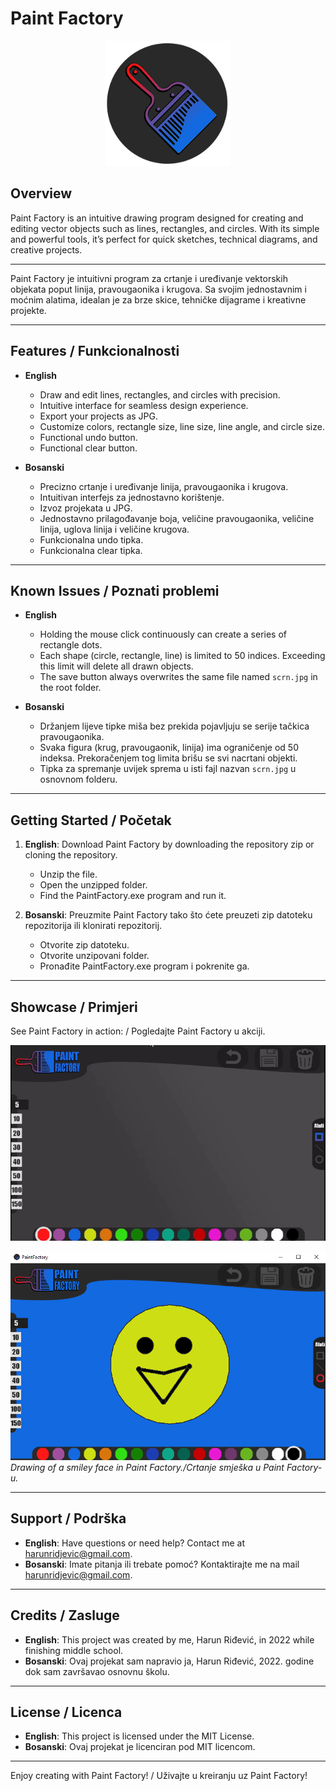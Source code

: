 # Paint Factory

<p align="center">
   <img src="res/PaintLogo565.png" alt="Paint Factory Logo" width="200" />
</p>

## Overview
Paint Factory is an intuitive drawing program designed for creating and editing vector objects such as lines, rectangles, and circles. With its simple and powerful tools, it’s perfect for quick sketches, technical diagrams, and creative projects.

---

Paint Factory je intuitivni program za crtanje i uređivanje vektorskih objekata poput linija, pravougaonika i krugova. Sa svojim jednostavnim i moćnim alatima, idealan je za brze skice, tehničke dijagrame i kreativne projekte.

---

## Features / Funkcionalnosti

- **English**
  - Draw and edit lines, rectangles, and circles with precision.
  - Intuitive interface for seamless design experience.
  - Export your projects as JPG.
  - Customize colors, rectangle size, line size, line angle, and circle size.
  - Functional undo button.
  - Functional clear button.

- **Bosanski**
  - Precizno crtanje i uređivanje linija, pravougaonika i krugova.
  - Intuitivan interfejs za jednostavno korištenje.
  - Izvoz projekata u JPG.
  - Jednostavno prilagođavanje boja, veličine pravougaonika, veličine linija, uglova linija i veličine krugova.
  - Funkcionalna undo tipka.
  - Funkcionalna clear tipka.

---

## Known Issues / Poznati problemi

- **English**
  - Holding the mouse click continuously can create a series of rectangle dots.
  - Each shape (circle, rectangle, line) is limited to 50 indices. Exceeding this limit will delete all drawn objects.
  - The save button always overwrites the same file named `scrn.jpg` in the root folder.

- **Bosanski**
  - Držanjem lijeve tipke miša bez prekida pojavljuju se serije tačkica pravougaonika.
  - Svaka figura (krug, pravougaonik, linija) ima ograničenje od 50 indeksa. Prekoračenjem tog limita brišu se svi nacrtani objekti.
  - Tipka za spremanje uvijek sprema u isti fajl nazvan `scrn.jpg` u osnovnom folderu.

---

## Getting Started / Početak

1. **English**: Download Paint Factory by downloading the repository zip or cloning the repository.
   - Unzip the file.
   - Open the unzipped folder.
   - Find the PaintFactory.exe program and run it.

2. **Bosanski**: Preuzmite Paint Factory tako što ćete preuzeti zip datoteku repozitorija ili klonirati repozitorij.
   - Otvorite zip datoteku.
   - Otvorite unzipovani folder.
   - Pronađite PaintFactory.exe program i pokrenite ga.

---

## Showcase / Primjeri

See Paint Factory in action: / Pogledajte Paint Factory u akciji.

![Paint Factory Demo](res/pf.gif)

![Drawing of a smile.](res/smile_drawing.png)
_Drawing of a smiley face in Paint Factory./Crtanje smješka u Paint Factory-u._

---

## Support / Podrška

- **English**: Have questions or need help? Contact me at [harunridjevic@gmail.com](mailto:harunridjevic@gmail.com).
- **Bosanski**: Imate pitanja ili trebate pomoć? Kontaktirajte me na mail [harunridjevic@gmail.com](mailto:harunridjevic@gmail.com).

---

## Credits / Zasluge

- **English**: This project was created by me, Harun Riđević, in 2022 while finishing middle school.
- **Bosanski**: Ovaj projekat sam napravio ja, Harun Riđević, 2022. godine dok sam završavao osnovnu školu.

---

## License / Licenca

- **English**: This project is licensed under the MIT License.
- **Bosanski**: Ovaj projekat je licenciran pod MIT licencom.

---

Enjoy creating with Paint Factory! / Uživajte u kreiranju uz Paint Factory!

